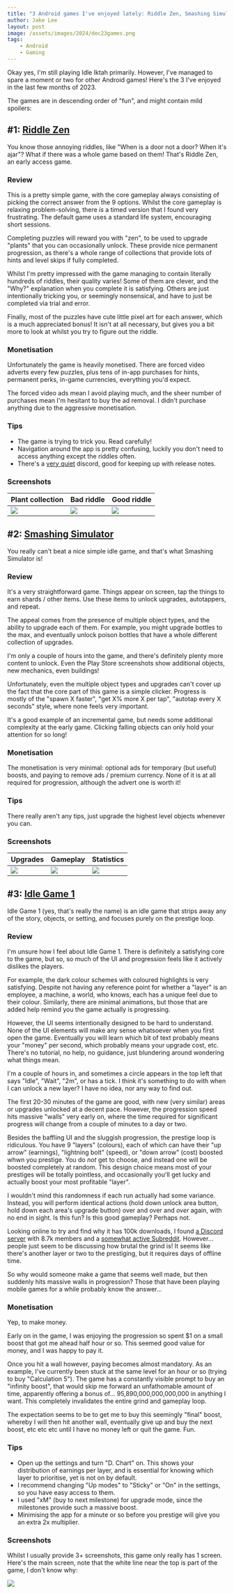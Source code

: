 ```yaml
---
title: "3 Android games I've enjoyed lately: Riddle Zen, Smashing Simulator, Idle Game 1 📲"
author: Jake Lee
layout: post
image: /assets/images/2024/dec23games.png
tags:
    - Android
    - Gaming
---
```


Okay yes, I'm still playing Idle Iktah primarily. However, I've managed to spare a moment or two for other Android games! Here's the 3 I've enjoyed in the last few months of 2023.

The games are in descending order of "fun", and might contain mild spoilers:

## #1: [Riddle Zen](https://play.google.com/store/apps/details?id=com.AdmurinArts.RiddleZen)

You know those annoying riddles, like "When is a door not a door? When it's ajar"? What if there was a whole game based on them! That's Riddle Zen, an early access game.

### Review

This is a pretty simple game, with the core gameplay always consisting of picking the correct answer from the 9 options. Whilst the core gameplay is relaxing problem-solving, there *is* a timed version that I found very frustrating. The default game uses a standard life system, encouraging short sessions.

Completing puzzles will reward you with "zen", to be used to upgrade "plants" that you can occasionally unlock. These provide nice permanent progression, as there's a whole range of collections that provide lots of hints and level skips if fully completed.

Whilst I'm pretty impressed with the game managing to contain literally hundreds of riddles, their quality varies! Some of them are clever, and the "Why?" explanation when you complete it is satisfying. Others are just intentionally tricking you, or seemingly nonsensical, and have to just be completed via trial and error.

Finally, most of the puzzles have cute little pixel art for each answer, which is a much appreciated bonus! It isn't at all necessary, but gives you a bit more to look at whilst you try to figure out the riddle.

### Monetisation

Unfortunately the game is heavily monetised. There are forced video adverts every few puzzles, plus tens of in-app purchases for hints, permanent perks, in-game currencies, everything you'd expect.

The forced video ads mean I avoid playing much, and the sheer number of purchases mean I'm hesitant to buy the ad removal. I didn't purchase anything due to the aggressive monetisation.

### Tips

* The game is trying to trick you. Read carefully!
* Navigation around the app is pretty confusing, luckily you don't need to access anything except the riddles often.
* There's a [very quiet](https://discord.com/invite/PBe4SjEuty) discord, good for keeping up with release notes.

### Screenshots

| Plant collection | Bad riddle | Good riddle |
| --- | --- | --- |
| [![](/assets/images/2023/nov-rz-2-thumbnail.jpg)](/assets/images/2023/nov-rz-2.jpg) | [![](/assets/images/2023/nov-rz-1-thumbnail.jpg)](/assets/images/2023/nov-rz-1.jpg) | [![](/assets/images/2023/nov-rz-3-thumbnail.jpg)](/assets/images/2023/nov-rz-3.jpg) 

## #2: [Smashing Simulator](https://play.google.com/store/apps/details?id=com.WalkingCatStudios.SmashingSimulatorIdle)

You really can't beat a nice simple idle game, and that's what Smashing Simulator is!

### Review

It's a very straightforward game. Things appear on screen, tap the things to earn shards / other items. Use these items to unlock upgrades, autotappers, and repeat.

The appeal comes from the presence of multiple object types, and the ability to upgrade each of them. For example, you might upgrade bottles to the max, and eventually unlock poison bottles that have a whole different collection of upgrades.

I'm only a couple of hours into the game, and there's definitely plenty more content to unlock. Even the Play Store screenshots show additional objects, new mechanics, even buildings!

Unfortunately, even the multiple object types and upgrades can't cover up the fact that the core part of this game is a simple clicker. Progress is mostly of the "spawn X faster", "get X% more X per tap", "autotap every X seconds" style, where none feels very important.

It's a good example of an incremental game, but needs some additional complexity at the early game. Clicking falling objects can only hold your attention for so long!

### Monetisation

The monetisation is very minimal: optional ads for temporary (but useful) boosts, and paying to remove ads / premium currency. None of it is at all required for progression, although the advert one is worth it!

### Tips

There really aren't any tips, just upgrade the highest level objects whenever you can.

### Screenshots

| Upgrades | Gameplay | Statistics |
| --- | --- | --- |
| [![](/assets/images/2023/nov-ssi-1-thumbnail.jpg)](/assets/images/2023/nov-ssi-1.jpg) | [![](/assets/images/2023/nov-ssi-2-thumbnail.jpg)](/assets/images/2023/nov-ssi-2.jpg) | [![](/assets/images/2023/nov-ssi-3-thumbnail.jpg)](/assets/images/2023/nov-ssi-3.jpg) |

## #3: [Idle Game 1](https://play.google.com/store/apps/details?id=com.cem.idle1)

Idle Game 1 (yes, that's really the name) is an idle game that strips away any of the story, objects, or setting, and focuses purely on the prestige loop. 

### Review

I'm unsure how I feel about Idle Game 1. There is definitely a satisfying core to the game, but so, so much of the UI and progression feels like it actively dislikes the players.

For example, the dark colour schemes with coloured highlights is very satisfying. Despite not having any reference point for whether a "layer" is an employee, a machine, a world, who knows, each has a unique feel due to their colour. Similarly, there are minimal animations, but those that are added help remind you the game actually is progressing.

However, the UI seems intentionally designed to be hard to understand. None of the UI elements will make any sense whatsoever when you first open the game. Eventually you will learn which bit of text probably means your "money" per second, which probably means your upgrade cost, etc. There's no tutorial, no help, no guidance, just blundering around wondering what things mean.

I'm a couple of hours in, and sometimes a circle appears in the top left that says "Idle", "Wait", "2m", or has a tick. I think it's something to do with when I can unlock a new layer? I have no idea, nor any way to find out.

The first 20-30 minutes of the game are good, with new (very similar) areas or upgrades unlocked at a decent pace. However, the progression speed hits massive "walls" very early on, where the time required for significant progress will change from a couple of minutes to a day or two.

Besides the baffling UI and the sluggish progression, the prestige loop is ridiculous. You have 9 "layers" (colours), each of which can have their "up arrow" (earnings), "lightning bolt" (speed), or "down arrow" (cost) boosted whwn you prestige. You do *not* get to choose, and instead one will be boosted completely at random. This design choice means most of your prestiges will be totally pointless, and occasionally you'll get lucky and actually boost your most profitable "layer".

I wouldn't mind this randomness if each run actually had some variance. Instead, you will perform identical actions (hold down unlock area button, hold down each area's upgrade button) over and over and *over* again, with no end in sight. Is this fun? Is this good gameplay? Perhaps not.

Looking online to try and find why it has 100k downloads, I found [a Discord server](https://discord.com/invite/U5VBS9JY9R) with 8.7k members and a [somewhat active Subreddit](https://www.reddit.com/r/Idle1/). However... people just seem to be discussing how brutal the grind is! It seems like there's another layer or two to the prestiging, but it requires days of offline time.

So why would someone make a game that seems well made, but then suddenly hits massive walls in progression? Those that have been playing mobile games for a while probably know the answer...

### Monetisation

Yep, to make money.

Early on in the game, I was enjoying the progression so spent $1 on a small boost that got me ahead half hour or so. This seemed good value for money, and I was happy to pay it. 

Once you hit a wall however, paying becomes almost mandatory. As an example, I've currently been stuck at the same level for an hour or so (trying to buy "Calculation 5"). The game has a constantly visible prompt to buy an "infinity boost", that would skip me forward an unfathomable amount of time, apparently offering a bonus of... 95,890,000,000,000,000 in anything I want. This completely invalidates the entire grind and gameplay loop.

The expectation seems to be to get me to buy this seemingly "final" boost, whereby I will then hit another wall, eventually give up and buy the next boost, etc etc etc until I have no money left or quit the game. Fun.

### Tips

* Open up the settings and turn "D. Chart" on. This shows your distribution of earnings per layer, and is essential for knowing which layer to prioritise, yet is not on by default.
* I recommend changing "Up modes" to "Sticky" or "On" in the settings, so you have easy access to them.
* I used "xM" (buy to next milestone) for upgrade mode, since the milestones provide such a massive boost.
* Minimising the app for a minute or so before you prestige will give you an extra 2x multiplier.

### Screenshots

Whilst I usually provide 3+ screenshots, this game only really has 1 screen. Here's the main screen, note that the white line near the top is part of the game, I don't know why:

[![](/assets/images/2023/nov-ig1-thumbnail.jpg)](/assets/images/2023/nov-ig1.jpg)

